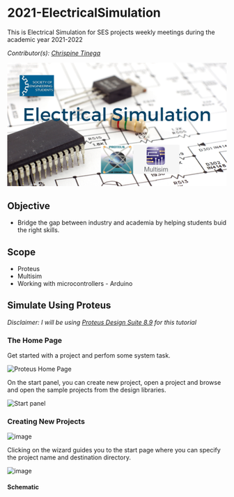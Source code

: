 # 2021-ElectricalSimulation
This is Electrical Simulation for SES projects weekly meetings during the academic year 2021-2022

_Contributor(s): [Chrispine Tinega](https://github.com/tinegachris)_

![alt text](https://github.com/JKUATSES/2021-electricalSimulation/blob/main/Electrical%20Simulation.png)

## Objective
   - Bridge the gap between industry and academia by helping students buid the right skills.
## Scope
   * Proteus
   * Multisim
   * Working with microcontrollers - Arduino
## Simulate Using Proteus
_Disclaimer: I will be using [Proteus Design Suite 8.9](https://www.labcenter.com/) for this tutorial_

### The Home Page
Get started with a project and perfom some system task.

![Proteus Home Page](https://user-images.githubusercontent.com/72353423/121546077-b3859e80-ca13-11eb-9b52-b5e459477446.png)

On the start panel, you can create new project, open a project and browse and open the sample projects from the design libraries.

![Start panel](https://user-images.githubusercontent.com/72353423/121545840-8933e100-ca13-11eb-808a-444beb12de60.png)

### Creating New Projects

![image](https://user-images.githubusercontent.com/72353423/121546495-00697500-ca14-11eb-8b30-94fd75779db4.png)

Clicking on the wizard guides you to the start page where you can specify the project name and destination directory.

![image](https://user-images.githubusercontent.com/72353423/121547333-b9c84a80-ca14-11eb-88c4-06ee48f23578.png)

#### Schematic


